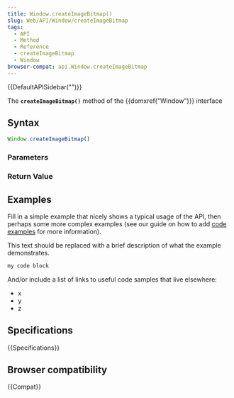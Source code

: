 ```yaml
---
title: Window.createImageBitmap()
slug: Web/API/Window/createImageBitmap
tags:
  - API
  - Method
  - Reference
  - createImageBitmap
  - Window
browser-compat: api.Window.createImageBitmap
---
```

{{DefaultAPISidebar("")}}

The **`createImageBitmap()`** method of the {{domxref("Window")}} interface 

## Syntax

```js
Window.createImageBitmap()
```

### Parameters



### Return Value



## Examples

Fill in a simple example that nicely shows a typical usage of the API, then perhaps some more complex examples (see our guide on how to add [code examples](/en-US/docs/MDN/Contribute/Structures/Code_examples) for more information).

This text should be replaced with a brief description of what the example demonstrates.

```js
my code block
```

And/or include a list of links to useful code samples that live elsewhere:

*   x
*   y
*   z

## Specifications

{{Specifications}}

## Browser compatibility

{{Compat}}


